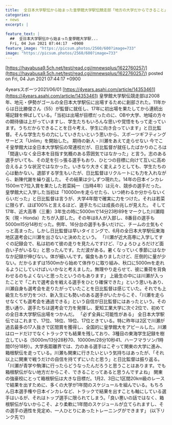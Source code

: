 ```yaml
---
title:  全日本大学駅伝から始まった皇學館大学駅伝競走部「地方の大学だからできること」  
categories:
- news
excerpt: |
  
feature_text: |
  ##  全日本大学駅伝から始まった皇學館大学駅...
  Fri, 04 Jun 2021 07:44:17  +0900
feature_image: "https://picsum.photos/2560/600?image=733"
image: "https://picsum.photos/2560/600?image=733"
---
```


[https://hayabusa9.5ch.net/test/read.cgi/mnewsplus/1622760257/](https://hayabusa9.5ch.net/test/read.cgi/mnewsplus/1622760257/)
posted on Fri, 04 Jun 2021 07:44:17  +0900

<!--more-->

4yearsスポーツ2021/06/01 [https://4years.asahi.com/article/14353461](https://4years.asahi.com/article/14353461) 皇學館大学駅伝競走部は2008年、地元・伊勢がゴールの全日本大学駅伝に出場するために創部された。11年からは日比勝俊さん（55）が監督に就任し、17年に初出場を果たしてから連続出場記録を伸ばしている。「当初は出場が目標だったのに、OBや大学、地域の方々の期待値は上がっていますし、学生たちもいろんな思いや覚悟をもって走っています。うちだからできることを日々考え、学生に向き合っています」と日比監督。そんな学生たちの力にしていきたいという思いから、スポーツギフティングサービス「Unlim」を開始した。 期待の新人・川瀬をあえて走らせない 今でこそ皇學館大は全日本大学駅伝の常連校だが、日比監督が就任したばかりのころは「間違いなく全日本を目指す気概のある雰囲気ではなかった」と言う。志のある選手がいても、その足を引っ張る選手もおり、ひとつの目標に向けて互いに高め合えるような状況ではなかった。いきなり大きく変えようとしても、学生たちの心は動かない。退部する学生もいたが、日比監督はリクルートにも力を入れながら、新陳代謝を繰り返した。 その結果は少しずつ現れた。14年の日本インカレ1500mで7位入賞を果たした若菜純一（当時4年）は元々、競歩の選手だった。皇學館大に入学した当初は「10000mを走らせたら、いつ終わるか分からないくらいだった」と日比監督は言うが、大学4年間で確実に力をつけた。それは若菜に限らず、ほぼ100%と言えるほど、選手たちには成長の兆しが見えた。 そして17年、近大高専（三重）3年生の時に5000mで14分23秒89をマークした川瀬翔矢（現・Honda）たちが入部した。その年は8人が入部し、8番目の選手も5000m15分14秒だった。例年、16分台の選手も多いだけに、チームの士気もぐっと高まった。しかし日比監督は早いタイミングで、6月の全日本大学駅伝東海地区選考会に川瀬を出さないと決めたという。 「川瀬が近大高専に入学してすぐの記録会で、私は初めて彼の走りを見たんですけど、『ひょろひょろだけど面白い子がいるな』と思ったんです。ただ波がある。暑くなっていく季節にはなかなか記録が伸びない。体が細いんです。偏食もありましたけど、圧倒的に量が少ない。だからまずは1500mから始めて体作りに取り組み、秋口に5000mを走れるようにしていけばいいかなと考えました。無理やり走らせて、彼に重荷を背負わせるのもよくないと思ったというのもあります」 上級生の中には川瀬が入ったことで「これで選考会を戦える選手をひとり確保できた」という思いもあり、川瀬自身も選考会を走りたがっていたことを日比監督は感じていた。それでも上級生たちが力をつけ、新入生にも勢いのある選手がいたからこそ、「川瀬を走らせなくても選考会を通過できる」という自信が日比監督にはあったという。その思い通り、選手たちは選考会で力を発揮し、愛知工業大学に次ぐ2位で、初めての全日本大学駅伝出場をつかんだ。 「必ず全員に可能性がある」 全日本大学駅伝ではこれまで、17位、18位、19位、17位ときている。特に昨年は2区で川瀬が過去最多の17人抜きで区間賞を獲得し、全国的に皇學館大をアピールした。川瀬はロードだけでなくトラックでも結果を残しており、3種目の東海学生記録を樹立している（5000m/13分28秒70、10000m/28分10秒41、ハーフマラソン/1時間01分18秒）。大学長距離界では、力のある選手はこぞって関東の大学に進み、箱根駅伝を走っている。川瀬も関東に行きたいという気持ちはあったが、「それ以上に関東で戦うだけの自信を持てずにいたと思う」と日比監督は振り返る。「川瀬が青学や駒澤に行ったらどうなったんだろうと思うことはあります。でも箱根駅伝がない地方だからこそ、できることってあると思うんですよね」 関東の強豪校にとって箱根駅伝は大きな目標だ。1月2、3日に1区間20km級のレースで結果を出すために、多くの大学が1年間のスケジュールを組んでいる。もちろん日本選手権や日本インカレなど、トラックで結果を出すことも軸にしている選手はいるが、それはトップ選手に限られてしまう。「良い悪いの話ではなく、箱根駅伝がないからこそ、より柔軟に1年間のスケジュールが立てられますし、その選手の適性を見定め、一人ひとりにあったトレーニングができます」 (以下リンク先で)
